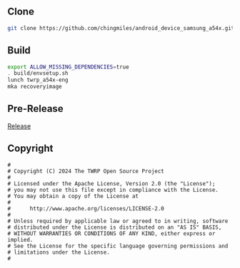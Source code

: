 ## Clone

```bash
git clone https://github.com/chingmiles/android_device_samsung_a54x.git -b main device/samsung/a54x
```

## Build

```bash
export ALLOW_MISSING_DEPENDENCIES=true
. build/envsetup.sh
lunch twrp_a54x-eng
mka recoveryimage
```

## Pre-Release
[Release](https://github.com/chingmiles/android_device_samsung_a54x/releases)


## Copyright

```
#
# Copyright (C) 2024 The TWRP Open Source Project
#
# Licensed under the Apache License, Version 2.0 (the "License");
# you may not use this file except in compliance with the License.
# You may obtain a copy of the License at
#
#      http://www.apache.org/licenses/LICENSE-2.0
#
# Unless required by applicable law or agreed to in writing, software
# distributed under the License is distributed on an "AS IS" BASIS,
# WITHOUT WARRANTIES OR CONDITIONS OF ANY KIND, either express or implied.
# See the License for the specific language governing permissions and
# limitations under the License.
#
```
